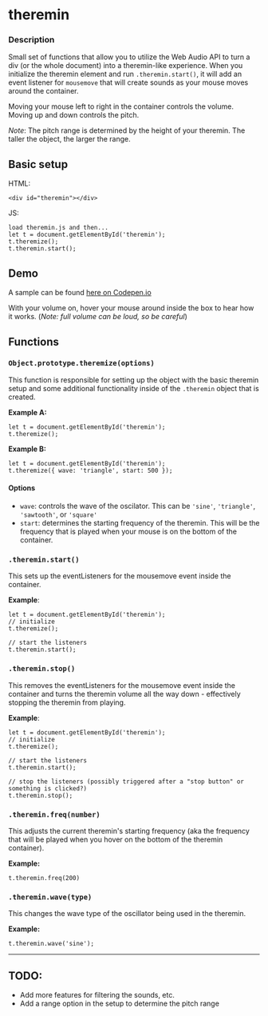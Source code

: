 # theremin
### Description
Small set of functions that allow you to utilize the Web Audio API to turn a div (or the whole document) into a theremin-like experience.
When you initialize the theremin element and run `.theremin.start()`, it will add an event listener for `mousemove` that will create sounds as your mouse moves around the container.

Moving your mouse left to right in the container controls the volume. Moving up and down controls the pitch.

*Note*: The pitch range is determined by the height of your theremin. The taller the object, the larger the range.


## Basic setup
HTML:
```
<div id="theremin"></div>
```
JS:
```
load theremin.js and then...
let t = document.getElementById('theremin');
t.theremize();
t.theremin.start();
```

## Demo
A sample can be found [here on Codepen.io](https://codepen.io/nilbog/full/ZXLgMB/)

With your volume on, hover your mouse around inside the box to hear how it works. (*Note: full volume can be loud, so be careful*)

## Functions
### `Object.prototype.theremize(options)`
This function is responsible for setting up the object with the basic theremin setup and some additional functionality inside of the `.theremin` object that is created.

**Example A:**
```
let t = document.getElementById('theremin');
t.theremize();
```

**Example B:**
```
let t = document.getElementById('theremin');
t.theremize({ wave: 'triangle', start: 500 });
```

#### Options
- `wave`: controls the wave of the oscilator. This can be `'sine'`, `'triangle'`, `'sawtooth'`, or `'square'`
- `start`: determines the starting frequency of the theremin. This will be the frequency that is played when your mouse is on the bottom of the container.

### `.theremin.start()`
This sets up the eventListeners for the mousemove event inside the container.

**Example**:
```
let t = document.getElementById('theremin');
// initialize
t.theremize();

// start the listeners
t.theremin.start();
```

### `.theremin.stop()`
This removes the eventListeners for the mousemove event inside the container and turns the theremin volume all the way down - effectively stopping the theremin from playing.

**Example**:
```
let t = document.getElementById('theremin');
// initialize
t.theremize();

// start the listeners
t.theremin.start();

// stop the listeners (possibly triggered after a "stop button" or something is clicked?)
t.theremin.stop();
```

### `.theremin.freq(number)`
This adjusts the current theremin's starting frequency (aka the frequency that will be played when you hover on the bottom of the theremin container).

**Example:**
```
t.theremin.freq(200)
```

### `.theremin.wave(type)`
This changes the wave type of the oscillator being used in the theremin.

**Example:**
```
t.theremin.wave('sine');
```

---
## TODO:
- Add more features for filtering the sounds, etc.
- Add a range option in the setup to determine the pitch range
